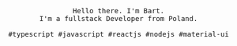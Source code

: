<p align="center">
  <br>
  <br>
  <br>
  <samp>Hello there. I'm Bart.<br> I'm a fullstack Developer from Poland.<br><br>#typescript #javascript #reactjs #nodejs #material-ui</samp>
  <br>
  <br>
  <br>
  <br>
<!--   <br>
  And that's my dog.<br>
  <br>
  <img src="https://github.com/selimdoyranli/selimdoyranli/blob/master/preview.gif" width="350" /> -->
</p>
